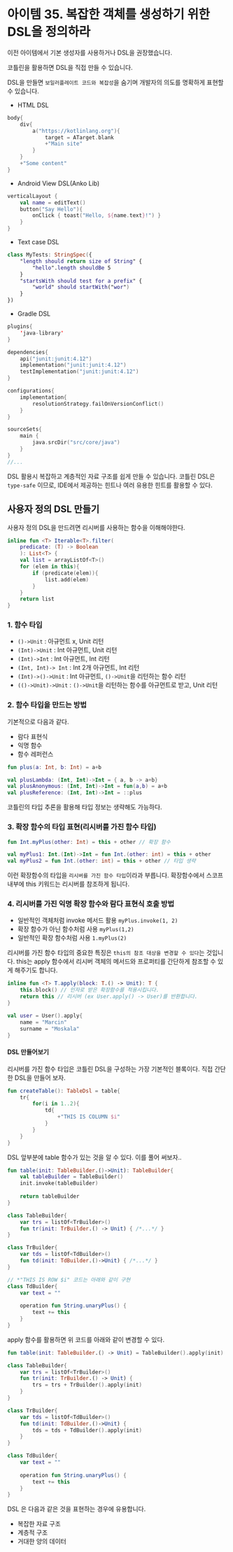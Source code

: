 # 아이템 35. 복잡한 객체를 생성하기 위한 DSL을 정의하라

이전 아이템에서 기본 생성자를 사용하거나 DSL을 권장했습니다.

코틀린을 활용하면 DSL을 직접 만들 수 있습니다.

DSL을 만들면 `보일러플레이트 코드와 복잡성`을 숨기며 개발자의 의도를 명확하게 표현할 수 있습니다.

- HTML DSL
```kt
body{
    div{
        a("https://kotlinlang.org"){
            target = ATarget.blank
            +"Main site"
        }
    }
    +"Some content"
}
```
- Android View DSL(Anko Lib)
```kt
verticalLayout {
    val name = editText()
    button("Say Hello"){
        onClick { toast("Hello, ${name.text}!") }
    }
}
```
- Text case DSL
```kt
class MyTests: StringSpec({
    "length should return size of String" {
        "hello".length shouldBe 5
    }
    "startsWith should test for a prefix" {
        "world" should startWith("wor")
    }
})
```
- Gradle DSL
```kt
plugins{
    'java-library'
}

dependencies{
    api("junit:junit:4.12")
    implementation("junit:junit:4.12")
    testImplementation("junit:junit:4.12")
}

configurations{
    implementation{
        resolutionStrategy.failOnVersionConflict()
    }
}

sourceSets{
    main {
        java.srcDir("src/core/java")
    }
}
//...
```
DSL 활용시 복잡하고 계층적인 자료 구조를 쉽게 만들 수 있습니다.
코틀린 DSL은 `type-safe` 이므로, IDE에서 제공하는 힌트나 여러 유용한 힌트를 활용할 수 있다.

## 사용자 정의 DSL 만들기
사용자 정의 DSL을 만드려면 리시버를 사용하는 함수을 이해해야한다.
```kt
inline fun <T> Iterable<T>.filter(
    predicate: (T) -> Boolean
    ): List<T> {
    val list = arrayListOf<T>()
    for (elem in this){
        if (predicate(elem)){ 
            list.add(elem) 
        }
    }
    return list
}
```
### 1. 함수 타입
- `()->Unit` : 아규먼트 x, Unit 리턴
- `(Int)->Unit` : Int 아규먼트, Unit 리턴
- `(Int)->Int` : Int 아규먼트, Int 리턴
- `(Int, Int)-> Int` : Int 2개 아규먼트, Int 리턴
- `(Int)->()->Unit` : Int 아규먼트, `()->Unit`을 리턴하는 함수 리턴
- `(()->Unit)->Unit` : `()->Unit`을 리턴하는 함수를 아규먼트로 받고, Unit 리턴

### 2. 함수 타입을 만드는 방법
기본적으로 다음과 같다.
- 람다 표현식
- 익명 함수
- 함수 레퍼런스
```kt
fun plus(a: Int, b: Int) = a+b

val plusLambda: (Int, Int)->Int = { a, b -> a+b}
val plusAnonymous: (Int, Int)->Int = fun(a,b) = a+b
val plusReference: (Int, Int)->Int = ::plus
```
코틀린의 타입 추론을 활용해 타입 정보는 생략해도 가능하다.

### 3. 확장 함수의 타입 표현(리시버를 가진 함수 타입)
```kt 
fun Int.myPlus(other: Int) = this + other // 확장 함수

val myPlus1: Int.(Int)->Int = fun Int.(other: int) = this + other
val myPlus2 = fun Int.(other: int) = this + other // 타입 생략
```
이런 확장함수의 타입을 `리시버를 가진 함수 타입`이라과 부릅니다.
확장함수에서 스코프 내부에 this 키워드는 리시버를 참조하게 됩니다.

### 4. 리시버를 가진 익명 확장 함수와 람다 표현식 호출 방법
- 일반적인 객체처럼 invoke 메서드 활용
`myPlus.invoke(1, 2)`
- 확장 함수가 아닌 함수처럼 사용
`myPlus(1,2)`
- 일반적인 확장 함수처럼 사용
`1.myPlus(2)`

리시버를 가진 함수 타입의 중요한 특징은 `this의 참조 대상을 변경할 수 있다`는 것입니다.
this는 apply 함수에서 리시버 객체의 메서드와 프로퍼티를 간단하게 참조할 수 있게 해주기도 합니다.
```kt
inline fun <T> T.apply(block: T.() -> Unit): T {
    this.block() // 인자로 받은 확장함수를 적용시킵니다.
    return this // 리시버 (ex User.apply() -> User)를 반환합니다.
}

val user = User().apply{
    name = "Marcin"
    surname = "Moskala"
}
```
#### DSL 만들어보기
리시버를 가진 함수 타입은 코틀린 DSL을 구성하는 가장 기본적인 블록이다.
직접 간단한 DSL을 만들어 보자.
```kt
fun createTable(): TableDsl = table{
    tr{
        for(i in 1..2){
            td{
                +"THIS IS COLUMN $i"
            }
        }
    }
}
```
DSL 앞부분에 table 함수가 있는 것을 알 수 있다. 
이를 풀어 써보자..
```kt
fun table(init: TableBuilder.()->Unit): TableBuilder{
    val tableBuilder = TableBuilder()
    init.invoke(tableBuilder)
    
    return tableBuilder
}

class TableBuilder{
    var trs = listOf<TrBuilder>()
    fun tr(init: TrBuilder.() -> Unit) { /*...*/ }
}

class TrBuilder{
    var tds = listOf<TdBuilder>()
    fun td(init: TdBuilder.()->Unit) { /*...*/ }
}

// *"THIS IS ROW $i" 코드는 아래와 같이 구현
class TdBuilder{
    var text = ""
    
    operation fun String.unaryPlus() {
        text += this
    }
}
```
apply 함수를 활용하면 위 코드를 아래와 같이 변경할 수 있다.
```kt
fun table(init: TableBuilder.() -> Unit) = TableBuilder().apply(init)

class TableBuilder{
    var trs = listOf<TrBuilder>()
    fun tr(init: TrBuilder.() -> Unit) { 
        trs = trs + TrBuilder().apply(init)
    }
}

class TrBuilder{
    var tds = listOf<TdBuilder>()
    fun td(init: TdBuilder.()->Unit) { 
        tds = tds + TdBuilder().apply(init)
    }
}

class TdBuilder{
    var text = ""
    
    operation fun String.unaryPlus() {
        text += this
    }
}
```
DSL 은 다음과 같은 것을 표현하는 경우에 유용합니다.
- 복잡한 자료 구조 
- 계층적 구조
- 거대한 양의 데이터
